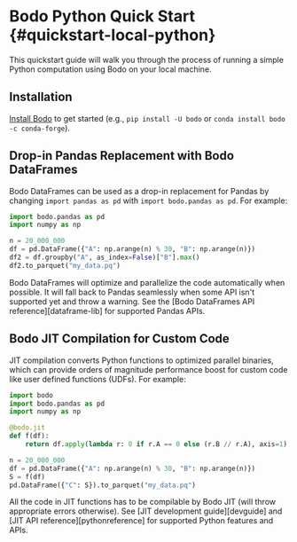 <!--
NOTE: the examples in this file are covered by tests in bodo/tests/test_quickstart_docs.py. Any changes to examples in this file should also update the corresponding unit test(s).
 -->

# Bodo Python Quick Start {#quickstart-local-python}

This quickstart guide will walk you through the process of running a simple Python computation using Bodo on your local machine.

## Installation

[Install Bodo](../installation_and_setup/install.md) to get started (e.g., `pip install -U bodo` or `conda install bodo -c conda-forge`).


## Drop-in Pandas Replacement with Bodo DataFrames

Bodo DataFrames can be used as a drop-in replacement for Pandas by changing `import pandas as pd` with `import bodo.pandas as pd`. For example:

```python
import bodo.pandas as pd
import numpy as np

n = 20_000_000
df = pd.DataFrame({"A": np.arange(n) % 30, "B": np.arange(n)})
df2 = df.groupby("A", as_index=False)["B"].max()
df2.to_parquet("my_data.pq")
```

Bodo DataFrames will optimize and parallelize the code automatically when possible.
It will fall back to Pandas seamlessly when some API isn't supported yet and throw a warning.
See the [Bodo DataFrames API reference][dataframe-lib] for supported Pandas APIs.


## Bodo JIT Compilation for Custom Code

JIT compilation converts Python functions to optimized parallel binaries,
which can provide orders of magnitude performance boost for custom code
like user defined functions (UDFs). For example:

```python
import bodo
import bodo.pandas as pd
import numpy as np

@bodo.jit
def f(df):
    return df.apply(lambda r: 0 if r.A == 0 else (r.B // r.A), axis=1)

n = 20_000_000
df = pd.DataFrame({"A": np.arange(n) % 30, "B": np.arange(n)})
S = f(df)
pd.DataFrame({"C": S}).to_parquet("my_data.pq")
```

All the code in JIT functions has to be compilable by Bodo JIT (will throw appropriate errors otherwise).
See [JIT development guide][devguide] and [JIT API reference][pythonreference] for supported Python features and APIs.
